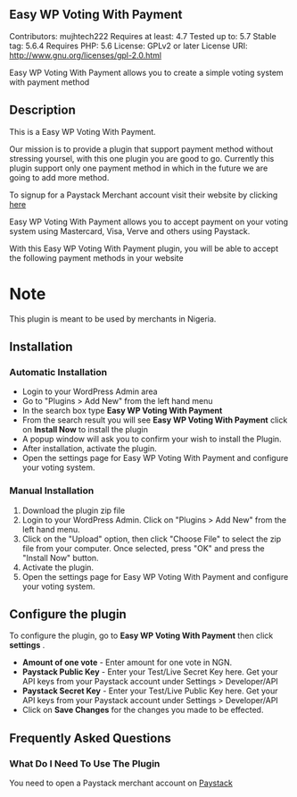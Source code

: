 ## Easy WP Voting With Payment 
Contributors: mujhtech222
Requires at least: 4.7
Tested up to: 5.7
Stable tag: 5.6.4
Requires PHP: 5.6
License: GPLv2 or later
License URI: http://www.gnu.org/licenses/gpl-2.0.html

Easy WP Voting With Payment allows you to create a simple voting system with payment method

## Description

This is a Easy WP Voting With Payment.

Our mission is to provide a plugin that support payment method without stressing yoursel, with this one plugin you are good to go. Currently this plugin support only one payment method in which in the future we are going to add more method.

To signup for a Paystack Merchant account visit their website by clicking [here](https://paystack.com)

Easy WP Voting With Payment allows you to accept payment on your voting system using Mastercard, Visa, Verve and others using Paystack.

With this Easy WP Voting With Payment plugin, you will be able to accept the following payment methods in your website

# Note 

This plugin is meant to be used by merchants in Nigeria.

## Installation 

### Automatic Installation
* 	Login to your WordPress Admin area
* 	Go to "Plugins > Add New" from the left hand menu
* 	In the search box type __Easy WP Voting With Payment__
*	From the search result you will see __Easy WP Voting With Payment__ click on __Install Now__ to install the plugin
*	A popup window will ask you to confirm your wish to install the Plugin.
*	After installation, activate the plugin.
* 	Open the settings page for Easy WP Voting With Payment and configure your voting system.

### Manual Installation 
1. 	Download the plugin zip file
2. 	Login to your WordPress Admin. Click on "Plugins > Add New" from the left hand menu.
3.  Click on the "Upload" option, then click "Choose File" to select the zip file from your computer. Once selected, press "OK" and press the "Install Now" button.
4.  Activate the plugin.
5. 	Open the settings page for Easy WP Voting With Payment and configure your voting system.



## Configure the plugin 
To configure the plugin, go to __Easy WP Voting With Payment__ then click __settings__ .

* __Amount of one vote__ - Enter amount for one vote in NGN.
* __Paystack Public Key__ - Enter your Test/Live Secret Key here. Get your API keys from your Paystack account under Settings > Developer/API
* __Paystack Secret Key__ - Enter your Test/Live Public Key here. Get your API keys from your Paystack account under Settings > Developer/API
* Click on __Save Changes__ for the changes you made to be effected.


## Frequently Asked Questions

### What Do I Need To Use The Plugin

You need to open a Paystack merchant account on [Paystack](https://paystack.com)
